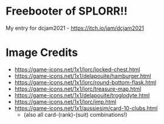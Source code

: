 # Freebooter of SPLORR!!
My entry for dcjam2021 - https://itch.io/jam/dcjam2021

# Image Credits
* https://game-icons.net/1x1/lorc/locked-chest.html
* https://game-icons.net/1x1/delapouite/hamburger.html
* https://game-icons.net/1x1/lorc/round-bottom-flask.html
* https://game-icons.net/1x1/lorc/treasure-map.html
* https://game-icons.net/1x1/delapouite/troglodyte.html
* https://game-icons.net/1x1/lorc/imp.html
* https://game-icons.net/1x1/aussiesim/card-10-clubs.html
  * (also all card-(rank)-(suit) combinations!)